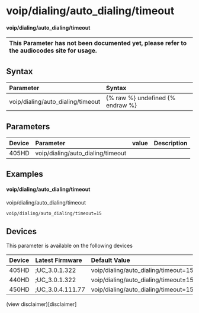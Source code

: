 ﻿---
description: voip/dialing/auto_dialing/timeout
search:
    keywords: ['voip','dialing','auto_dialing','timeout']
---

# voip/dialing/auto_dialing/timeout

#### voip/dialing/auto_dialing/timeout


| This Parameter has not been documented yet, please refer to the audiocodes site for usage.  |
| :--- |

## Syntax
| Parameter | Syntax |
| :--- | :--- |
|voip/dialing/auto_dialing/timeout | {% raw %} undefined {% endraw %} |

## Parameters
|Device|Parameter|value|Description|
|:---|:---|:---|:---|
| 405HD | voip/dialing/auto_dialing/timeout |  |  |

## Examples
#### voip/dialing/auto_dialing/timeout

voip/dialing/auto_dialing/timeout

```
voip/dialing/auto_dialing/timeout=15
```

## Devices
This parameter is available on the following devices

| Device | Latest Firmware | Default Value |
|:---|:---|:---|
| 405HD | ;UC_3.0.1.322 | voip/dialing/auto_dialing/timeout=15 
| 440HD | ;UC_3.0.1.322 | voip/dialing/auto_dialing/timeout=15 
| 450HD | ;UC_3.0.4.111.77 | voip/dialing/auto_dialing/timeout=15 

(view disclaimer)[disclaimer]
